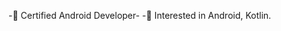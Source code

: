 -🌱 Certified Android Developer-
-👀 Interested in Android, Kotlin.

<!---
NekopiCode/NekopiCode is a ✨ special ✨ repository because its `README.md` (this file) appears on your GitHub profile.
You can click the Preview link to take a look at your changes.
--->
